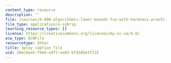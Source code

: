 ```yaml
---
content_type: resource
description: ''
file: /courses/6-890-algorithmic-lower-bounds-fun-with-hardness-proofs-fall-2014/20ecbea5f94da4f2ea03bfd16be3f115_KU8I8LjnQgE.srt
file_type: application/x-subrip
learning_resource_types: []
license: https://creativecommons.org/licenses/by-nc-sa/4.0/
ocw_type: OCWFile
resourcetype: Other
title: 3play caption file
uid: 20ecbea5-f94d-a4f2-ea03-bfd16be3f115
---
```

